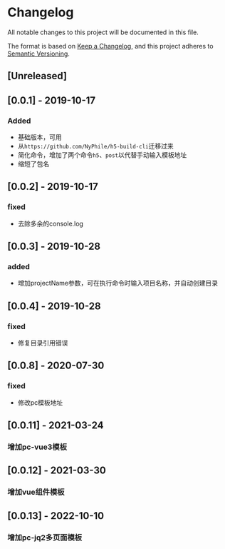 # Changelog
All notable changes to this project will be documented in this file.

The format is based on [Keep a Changelog](https://keepachangelog.com/en/1.0.0/),
and this project adheres to [Semantic Versioning](https://semver.org/spec/v2.0.0.html).

## [Unreleased]

## [0.0.1] - 2019-10-17
### Added
- 基础版本，可用
- 从`https://github.com/NyPhile/h5-build-cli`迁移过来
- 简化命令，增加了两个命令`h5`、`post`以代替手动输入模板地址
- 缩短了包名

## [0.0.2] - 2019-10-17
### fixed
- 去除多余的console.log

## [0.0.3] - 2019-10-28
### added
- 增加projectName参数，可在执行命令时输入项目名称，并自动创建目录

## [0.0.4] - 2019-10-28
### fixed
- 修复目录引用错误

## [0.0.8] - 2020-07-30
### fixed
- 修改pc模板地址

## [0.0.11] - 2021-03-24
### 增加pc-vue3模板

## [0.0.12] - 2021-03-30
### 增加vue组件模板

## [0.0.13] - 2022-10-10
### 增加pc-jq2多页面模板
